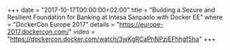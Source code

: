 +++
date        = "2017-10-17T00:00:00+02:00"
title       = "Building a Secure and Resilient Foundation for Banking at Intesa Sanpaolo with Docker EE"
where       = "DockerCon Europe 2017"
details     = "https://europe-2017.dockercon.com/"
video       = "https://dockercon.docker.com/watch/3wKgRCaPhNPziEFhhgf5ha"
+++
